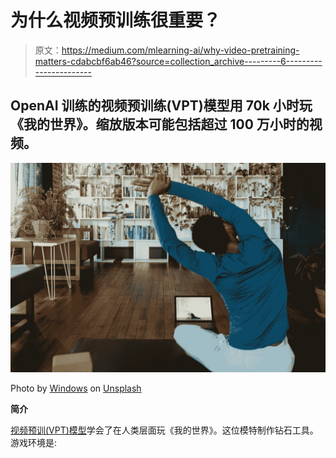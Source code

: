 # 为什么视频预训练很重要？

> 原文：<https://medium.com/mlearning-ai/why-video-pretraining-matters-cdabcbf6ab46?source=collection_archive---------6----------------------->

## OpenAI 训练的视频预训练(VPT)模型用 70k 小时玩《我的世界》。缩放版本可能包括超过 100 万小时的视频。

![](img/7b5ed29dca86389d72a45bf17f9a033d.png)

Photo by [Windows](https://unsplash.com/@windows?utm_source=medium&utm_medium=referral) on [Unsplash](https://unsplash.com?utm_source=medium&utm_medium=referral)

**简介**

[视频预训(VPT)模型](/mlearning-ai/the-video-pretraining-vpt-707bfa186b36)学会了在人类层面玩《我的世界》。这位模特制作钻石工具。游戏环境是: